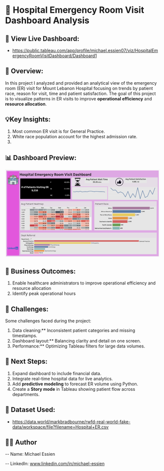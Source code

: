 # 🏥 Hospital Emergency Room Visit Dashboard Analysis 

## 🔗 View Live Dashboard:

- https://public.tableau.com/app/profile/michael.essien07/viz/HospitalEmergencyRoomVisitDashboard/Dashboard1


 ## 📘 Overview: 

In this project I analyzed and provided an analytical view of the emergency room (ER) visit for Mount Lebanon Hospital focusing on trends by patient race, reason for visit, time and patient satisfaction. The goal of this project is to visualize patterns in ER visits to improve **operational efficiency** and **resource allocation**.


## 💡Key Insights: 

1. Most common ER visit is for General Practice.
2. White race population account for the highest admission rate.
3. 


## 📊 Dashboard Preview:
![Dashboard Overview](https://github.com/Mickeymickz/Hospital-ER-Visit-Dashboard-Analysis/blob/main/Hospital-ER-Visit-Dashboard-Analysis%3AScreenshots/Dasboard%20Overview.png)

## 🚀 Business Outcomes:

1. Enable healthcare administrators to improve operational efficiency and resource allocation
2. Identify peak operational hours


## 🚧 Challenges: 

Some challenges faced during the project:
1. Data cleaning:** Inconsistent patient categories and missing timestamps.
2. Dashboard layout:** Balancing clarity and detail on one screen.
3. Performance:** Optimizing Tableau filters for large data volumes.


## 🧩 Next Steps: 

1. Expand dashboard to include financial data.
2. Integrate real-time hospital data for live analytics.
2. Add **predictive modeling** to forecast ER volume using Python.
3. Create a **Story mode** in Tableau showing patient flow across departments.


## 📁 Dataset Used:
- https://data.world/markbradbourne/rwfd-real-world-fake-data/workspace/file?filename=Hospital+ER.csv


## 🧑‍💻 Author

-- Name: Michael Essien

-- LinkedIn: www.linkedin.com/in/michael-essien  

